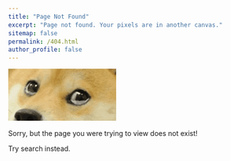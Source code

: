 ```yaml
---
title: "Page Not Found"
excerpt: "Page not found. Your pixels are in another canvas."
sitemap: false
permalink: /404.html
author_profile: false
---
```


![404](/assets/images/404.gif)

Sorry, but the page you were trying to view does not exist!

Try search instead.

